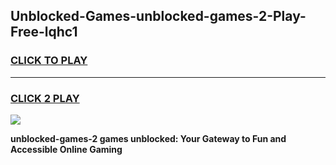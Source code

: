 
## Unblocked-Games-unblocked-games-2-Play-Free-lqhc1
<h3>
<a href="https://premium76.site?title=unblocked-games-2&ref=17A">CLICK TO PLAY</a></h3>
<hr>

<h3>
<a href="https://premium76.site?title=unblocked-games-2&ref=17A">CLICK 2 PLAY</a>
  
</h3>

<a href="https://premium76.site?title=unblocked-games-2&ref=17A"><img src="https://clearcache.store/games.png"></a>


**unblocked-games-2 games unblocked: Your Gateway to Fun and Accessible Online Gaming**
